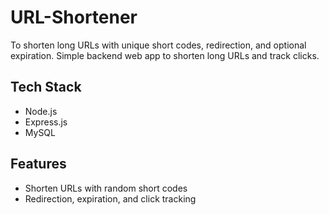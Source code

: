 # URL-Shortener
To shorten long URLs with unique short codes, redirection, and optional expiration.
Simple backend web app to shorten long URLs and track clicks.

## Tech Stack
- Node.js
- Express.js
- MySQL

## Features
- Shorten URLs with random short codes
- Redirection, expiration, and click tracking
